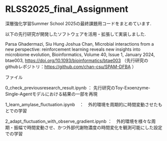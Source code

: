 # RLSS2025_final_Assignment
深層強化学習Summer School 2025の最終課題用コードをまとめています.

以下の先行研究が開発したソフトウェアを活用・拡張して実装しました.

Parsa Ghadermazi, Siu Hung Joshua Chan, Microbial interactions from a new perspective: reinforcement learning reveals new   insights into microbiome evolution, Bioinformatics, Volume 40, Issue 1, January 2024, btae003, https://doi.org/10.1093/bioinformatics/btae003
（先行研究の githubレポジトリ：https://github.com/chan-csu/SPAM-DFBA ）


ファイル

0_check_previousresearch_result.ipynb ： 先行研究のToy-Exoenzyme-Single-Agentモデルにおける結果の一部を再現

1_learn_amylase_fluctuation.ipynb　：　外的環境を周期的に時間変動させたもとでの学習

2_adapt_fluctuation_with_observe_gradient.ipynb ：　外的環境を様々な周期・振幅で時間変動させ、かつ外部代謝物濃度の時間変化を観測可能にした設定での学習


